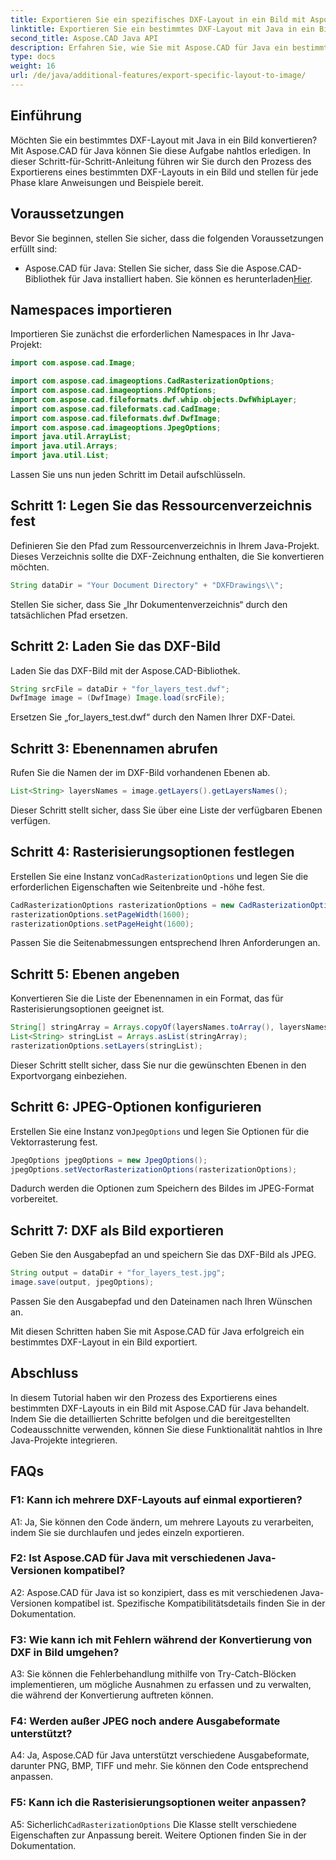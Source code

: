 ```yaml
---
title: Exportieren Sie ein spezifisches DXF-Layout in ein Bild mit Aspose.CAD in Java
linktitle: Exportieren Sie ein bestimmtes DXF-Layout mit Java in ein Bild
second_title: Aspose.CAD Java API
description: Erfahren Sie, wie Sie mit Aspose.CAD für Java ein bestimmtes DXF-Layout in ein Bild exportieren. Befolgen Sie unsere Schritt-für-Schritt-Anleitung für eine nahtlose Integration.
type: docs
weight: 16
url: /de/java/additional-features/export-specific-layout-to-image/
---
```

## Einführung

Möchten Sie ein bestimmtes DXF-Layout mit Java in ein Bild konvertieren? Mit Aspose.CAD für Java können Sie diese Aufgabe nahtlos erledigen. In dieser Schritt-für-Schritt-Anleitung führen wir Sie durch den Prozess des Exportierens eines bestimmten DXF-Layouts in ein Bild und stellen für jede Phase klare Anweisungen und Beispiele bereit.

## Voraussetzungen

Bevor Sie beginnen, stellen Sie sicher, dass die folgenden Voraussetzungen erfüllt sind:

-  Aspose.CAD für Java: Stellen Sie sicher, dass Sie die Aspose.CAD-Bibliothek für Java installiert haben. Sie können es herunterladen[Hier](https://releases.aspose.com/cad/java/).

## Namespaces importieren

Importieren Sie zunächst die erforderlichen Namespaces in Ihr Java-Projekt:

```java
import com.aspose.cad.Image;

import com.aspose.cad.imageoptions.CadRasterizationOptions;
import com.aspose.cad.imageoptions.PdfOptions;
import com.aspose.cad.fileformats.dwf.whip.objects.DwfWhipLayer;
import com.aspose.cad.fileformats.cad.CadImage;
import com.aspose.cad.fileformats.dwf.DwfImage;
import com.aspose.cad.imageoptions.JpegOptions;
import java.util.ArrayList;
import java.util.Arrays;
import java.util.List;
```

Lassen Sie uns nun jeden Schritt im Detail aufschlüsseln.

## Schritt 1: Legen Sie das Ressourcenverzeichnis fest

Definieren Sie den Pfad zum Ressourcenverzeichnis in Ihrem Java-Projekt. Dieses Verzeichnis sollte die DXF-Zeichnung enthalten, die Sie konvertieren möchten.

```java
String dataDir = "Your Document Directory" + "DXFDrawings\\";
```

Stellen Sie sicher, dass Sie „Ihr Dokumentenverzeichnis“ durch den tatsächlichen Pfad ersetzen.

## Schritt 2: Laden Sie das DXF-Bild

Laden Sie das DXF-Bild mit der Aspose.CAD-Bibliothek.

```java
String srcFile = dataDir + "for_layers_test.dwf";
DwfImage image = (DwfImage) Image.load(srcFile);
```

Ersetzen Sie „for_layers_test.dwf“ durch den Namen Ihrer DXF-Datei.

## Schritt 3: Ebenennamen abrufen

Rufen Sie die Namen der im DXF-Bild vorhandenen Ebenen ab.

```java
List<String> layersNames = image.getLayers().getLayersNames();
```

Dieser Schritt stellt sicher, dass Sie über eine Liste der verfügbaren Ebenen verfügen.

## Schritt 4: Rasterisierungsoptionen festlegen

 Erstellen Sie eine Instanz von`CadRasterizationOptions` und legen Sie die erforderlichen Eigenschaften wie Seitenbreite und -höhe fest.

```java
CadRasterizationOptions rasterizationOptions = new CadRasterizationOptions();
rasterizationOptions.setPageWidth(1600);
rasterizationOptions.setPageHeight(1600);
```

Passen Sie die Seitenabmessungen entsprechend Ihren Anforderungen an.

## Schritt 5: Ebenen angeben

Konvertieren Sie die Liste der Ebenennamen in ein Format, das für Rasterisierungsoptionen geeignet ist.

```java
String[] stringArray = Arrays.copyOf(layersNames.toArray(), layersNames.toArray().length, String[].class);
List<String> stringList = Arrays.asList(stringArray);
rasterizationOptions.setLayers(stringList);
```

Dieser Schritt stellt sicher, dass Sie nur die gewünschten Ebenen in den Exportvorgang einbeziehen.

## Schritt 6: JPEG-Optionen konfigurieren

 Erstellen Sie eine Instanz von`JpegOptions` und legen Sie Optionen für die Vektorrasterung fest.

```java
JpegOptions jpegOptions = new JpegOptions();
jpegOptions.setVectorRasterizationOptions(rasterizationOptions);
```

Dadurch werden die Optionen zum Speichern des Bildes im JPEG-Format vorbereitet.

## Schritt 7: DXF als Bild exportieren

Geben Sie den Ausgabepfad an und speichern Sie das DXF-Bild als JPEG.

```java
String output = dataDir + "for_layers_test.jpg";
image.save(output, jpegOptions);
```

Passen Sie den Ausgabepfad und den Dateinamen nach Ihren Wünschen an.

Mit diesen Schritten haben Sie mit Aspose.CAD für Java erfolgreich ein bestimmtes DXF-Layout in ein Bild exportiert.

## Abschluss

In diesem Tutorial haben wir den Prozess des Exportierens eines bestimmten DXF-Layouts in ein Bild mit Aspose.CAD für Java behandelt. Indem Sie die detaillierten Schritte befolgen und die bereitgestellten Codeausschnitte verwenden, können Sie diese Funktionalität nahtlos in Ihre Java-Projekte integrieren.

## FAQs

### F1: Kann ich mehrere DXF-Layouts auf einmal exportieren?

A1: Ja, Sie können den Code ändern, um mehrere Layouts zu verarbeiten, indem Sie sie durchlaufen und jedes einzeln exportieren.

### F2: Ist Aspose.CAD für Java mit verschiedenen Java-Versionen kompatibel?

A2: Aspose.CAD für Java ist so konzipiert, dass es mit verschiedenen Java-Versionen kompatibel ist. Spezifische Kompatibilitätsdetails finden Sie in der Dokumentation.

### F3: Wie kann ich mit Fehlern während der Konvertierung von DXF in Bild umgehen?

A3: Sie können die Fehlerbehandlung mithilfe von Try-Catch-Blöcken implementieren, um mögliche Ausnahmen zu erfassen und zu verwalten, die während der Konvertierung auftreten können.

### F4: Werden außer JPEG noch andere Ausgabeformate unterstützt?

A4: Ja, Aspose.CAD für Java unterstützt verschiedene Ausgabeformate, darunter PNG, BMP, TIFF und mehr. Sie können den Code entsprechend anpassen.

### F5: Kann ich die Rasterisierungsoptionen weiter anpassen?

 A5: Sicherlich`CadRasterizationOptions` Die Klasse stellt verschiedene Eigenschaften zur Anpassung bereit. Weitere Optionen finden Sie in der Dokumentation.